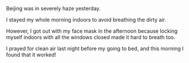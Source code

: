 Beijing was in severely haze yesterday.

I stayed my whole morning indoors to avoid breathing the dirty air.

However, I got out with my face mask in the afternoon because locking myself indoors with all the windows closed made it hard to breath too.

I prayed for clean air last night before my going to bed, and this morning I found that it worked!
